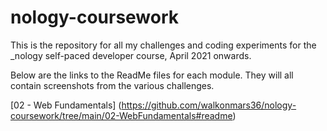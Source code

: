 # nology-coursework

This is the repository for all my challenges and coding experiments for the \_nology self-paced developer course, April 2021 onwards.

Below are the links to the ReadMe files for each module. They will all contain screenshots from the various challenges.

[02 - Web Fundamentals] (https://github.com/walkonmars36/nology-coursework/tree/main/02-WebFundamentals#readme)
